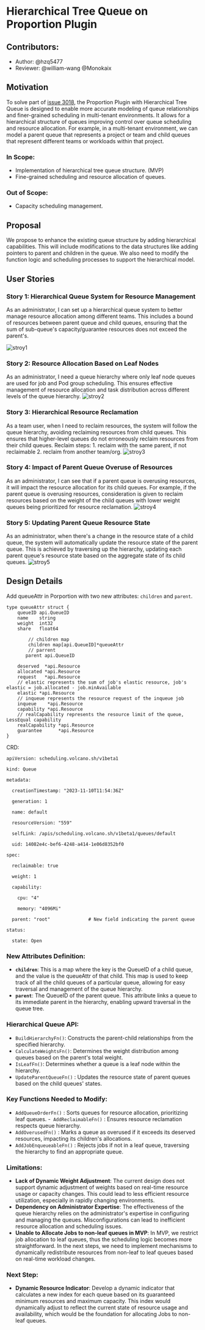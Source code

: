 # Hierarchical Tree Queue on Proportion Plugin

## Contributors:

- Author: @hzq5477
- Reviewer: @william-wang @Monokaix

## Motivation

To solve part of [issue 3018](https://github.com/volcano-sh/volcano/issues/3018), the Proportion Plugin with Hierarchical Tree Queue is designed to enable more accurate modeling of queue relationships and finer-grained scheduling in multi-tenant environments. It allows for a hierarchical structure of queues improving control over queue scheduling and resource allocation. For example, in a multi-tenant environment, we can model a parent queue that represents a project or team and child queues that represent different teams or workloads within that project.

### In Scope:

- Implementation of hierarchical tree queue structure. (MVP)
- Fine-grained scheduling and resource allocation of queues.

### Out of Scope:

- Capacity scheduling management.

## Proposal

We propose to enhance the existing queue structure by adding hierarchical capabilities. This will include modifications to the data structures like adding pointers to parent and children in the queue. We also need to modify the function logic and scheduling processes to support the hierarchical model.

## User Stories

### Story 1: Hierarchical Queue System for Resource Management

As an administrator, I can set up a hierarchical queue system to better manage resource allocation among different teams. This includes a bound of resources between parent queue and child queues, ensuring that the sum of sub-queue's capacity/guarantee resources does not exceed the parent's.

![stroy1](images/hierarchical-proportion1.png)

### Story 2: Resource Allocation Based on Leaf Nodes

As an administrator, I need a queue hierarchy where only leaf node queues are used for job and Pod group scheduling. This ensures effective management of resource allocation and task distribution across different levels of the queue hierarchy.
![stroy2](images/hierarchical-proportion2.png)
### Story 3: Hierarchical Resource Reclamation

As a team user, when I need to reclaim resources, the system will follow the queue hierarchy, avoiding reclaiming resources from child queues. This ensures that higher-level queues do not erroneously reclaim resources from their child queues. Reclaim steps: 1. reclaim with the same parent, if not reclaimable 2. reclaim from another team/org.
![stroy3](images/hierarchical-proportion3.png)
### Story 4: Impact of Parent Queue Overuse of Resources

As an administrator, I can see that if a parent queue is overusing resources, it will impact the resource allocation for its child queues. For example, if the parent queue is overusing resources, consideration is given to reclaim resources based on the weight of the child queues with lower weight queues being prioritized for resource reclamation.
![stroy4](images/hierarchical-proportion4.png)
### Story 5: Updating Parent Queue Resource State

As an administrator, when there's a change in the resource state of a child queue, the system will automatically update the resource state of the parent queue. This is achieved by traversing up the hierarchy, updating each parent queue's resource state based on the aggregate state of its child queues.
![stroy5](images/hierarchical-proportion5.png)
## Design Details

Add queueAttr in Porportion with two new attributes: `children` and `parent`.

```
type queueAttr struct {
   	queueID api.QueueID
	name    string
	weight  int32
	share   float64

        // children map
        children map[api.QueueID]*queueAttr
        // parrent
       parent api.QueueID

	deserved  *api.Resource
	allocated *api.Resource
	request   *api.Resource
	// elastic represents the sum of job's elastic resource, job's elastic = job.allocated - job.minAvailable
	elastic *api.Resource
	// inqueue represents the resource request of the inqueue job
	inqueue    *api.Resource
	capability *api.Resource
	// realCapability represents the resource limit of the queue, LessEqual capability
	realCapability *api.Resource
	guarantee      *api.Resource
}
```

CRD:

```
apiVersion: scheduling.volcano.sh/v1beta1

kind: Queue

metadata:

  creationTimestamp: "2023-11-10T11:54:36Z"

  generation: 1

  name: default

  resourceVersion: "559"

  selfLink: /apis/scheduling.volcano.sh/v1beta1/queues/default

  uid: 14082e4c-bef6-4248-a414-1e06d8352bf0

spec:

  reclaimable: true

  weight: 1

  capability:

    cpu: "4"

    memory: "4096Mi"

  parent: "root"              # New field indicating the parent queue

status:

  state: Open
```

### New Attributes Definition:

- **`children`**: This is a map where the key is the QueueID of a child queue, and the value is the queueAttr of that child. This map is used to keep track of all the child queues of a particular queue, allowing for easy traversal and management of the queue hierarchy.
- **`parent`**: The QueueID of the parent queue. This attribute links a queue to its immediate parent in the hierarchy, enabling upward traversal in the queue tree.

### Hierarchical Queue API:

- `BuildHierarchyFn()`: Constructs the parent-child relationships from the specified hierarchy.
- `CalculateWeightsFn()`: Determines the weight distribution among queues based on the parent's total weight.
- `IsLeafFn()`:  Determines whether a queue is a leaf node within the hierarchy.
- `UpdateParentQueueFn()` : Updates the resource state of parent queues based on the child queues' states.

### Key Functions Needed to Modify:

- `AddQueueOrderFn()` : Sorts queues for resource allocation, prioritizing leaf queues.
  -` AddReclaimableFn()` : Ensures resource reclamation respects queue hierarchy.
- `AddOverusedFn()` : Marks a queue as overused if it exceeds its deserved resources, impacting its children's allocations.
- `AddJobEnqueueableFn()` : Rejects jobs if not in a leaf queue, traversing the hierarchy to find an appropriate queue.

### Limitations:

- **Lack of Dynamic Weight Adjustment**: The current design does not support dynamic adjustment of weights based on real-time resource usage or capacity changes. This could lead to less efficient resource utilization, especially in rapidly changing environments.
- **Dependency on Administrator Expertise**:  The effectiveness of the queue hierarchy relies on the administrator's expertise in configuring and managing the queues. Misconfigurations can lead to inefficient resource allocation and scheduling issues.
- **Unable to Allocate Jobs to non-leaf queues in MVP**:  In MVP, we restrict job allocation to leaf queues, thus the scheduling logic becomes more straightforward. In the next steps, we need to implement mechanisms to dynamically redistribute resources from non-leaf to leaf queues based on real-time workload changes.

### Next Step:

- **Dynamic Resource Indicator**: Develop a dynamic indicator that calculates a new index for each queue based on its guaranteed minimum resources and maximum capacity. This index would dynamically adjust to reflect the current state of resource usage and availability, which would be the foundation for allocating Jobs to non-leaf queues.
